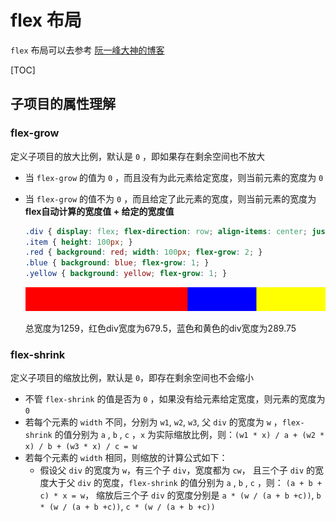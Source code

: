 # flex 布局

`flex` 布局可以去参考 [阮一峰大神的博客](http://www.ruanyifeng.com/blog/2015/07/flex-grammar.html)

[TOC]

## 子项目的属性理解



### flex-grow

定义子项目的放大比例，默认是 `0` ，即如果存在剩余空间也不放大

- 当 `flex-grow` 的值为 `0` ，而且没有为此元素给定宽度，则当前元素的宽度为 `0`

- 当 `flex-grow` 的值不为 `0` ，而且给定了此元素的宽度，则当前元素的宽度为 **flex自动计算的宽度值 + 给定的宽度值**

  ```css
  .div { display: flex; flex-direction: row; align-items: center; justify-content: flex-start; }
  .item { height: 100px; }
  .red { background: red; width: 100px; flex-grow: 2; }
  .blue { background: blue; flex-grow: 1; }
  .yellow { background: yellow; flex-grow: 1; }
  ```

  ![](.\images\1.png)
  
  总宽度为1259，红色div宽度为679.5，蓝色和黄色的div宽度为289.75

### flex-shrink

定义子项目的缩放比例，默认是 `0`，即存在剩余空间也不会缩小

- 不管 `flex-shrink` 的值是否为 `0` ，如果没有给元素给定宽度，则元素的宽度为 `0`
- 若每个元素的 `width` 不同，分别为 `w1`, `w2`, `w3`, 父 `div` 的宽度为 `w` ，`flex-shrink` 的值分别为  `a` , `b` , `c` ，`x` 为实际缩放比例，则：`(w1 * x) / a + (w2 * x) / b + (w3 * x) / c = w`
- 若每个元素的 `width` 相同，则缩放的计算公式如下：
  - 假设父 `div` 的宽度为 `w`，有三个子 `div`，宽度都为  `cw`， 且三个子 `div` 的宽度大于父 `div` 的宽度，`flex-shrink` 的值分别为  `a` , `b` , `c` ，则： `(a + b + c) * x = w`， 缩放后三个子 `div` 的宽度分别是 `a * (w / (a + b +c))`, `b * (w / (a + b +c))`, `c * (w / (a + b +c))`